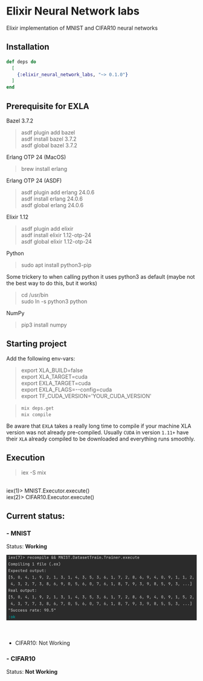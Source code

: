 # Elixir Neural Network labs
Elixir implementation of MNIST and CIFAR10 neural networks

## Installation

```elixir
def deps do
  [
    {:elixir_neural_network_labs, "~> 0.1.0"}
  ]
end
```

## Prerequisite for EXLA

Bazel 3.7.2<br>
>asdf plugin add bazel<br>
asdf install bazel 3.7.2<br>
asdf global bazel 3.7.2<br>

Erlang OTP 24 (MacOS)
>brew install erlang

Erlang OTP 24 (ASDF)
>asdf plugin add erlang 24.0.6<br>
asdf install erlang 24.0.6<br>
asdf global erlang 24.0.6<br>

Elixir 1.12
>asdf plugin add elixir<br>
asdf install elixir 1.12-otp-24<br>
asdf global elixir 1.12-otp-24<br>

Python
>sudo apt install python3-pip<br>

Some trickery to when calling python it uses python3 as default (maybe not the best way to do this, but it works)
>cd /usr/bin<br>
sudo ln -s python3 python<br>

NumPy
>pip3 install numpy<br>

## Starting project

Add the following env-vars:

>export XLA_BUILD=false<br>
export XLA_TARGET=cuda<br>
export EXLA_TARGET=cuda<br>
export EXLA_FLAGS=--config=cuda<br>
export TF_CUDA_VERSION='YOUR_CUDA_VERSION'

>`mix deps.get`<br>
`mix compile`

Be aware that `EXLA` takes a really long time to compile if your machine XLA version was not already pre-compiled.
Usually `CUDA` in version `1.11+` have their `XLA` already compiled to be downloaded and everything runs smoothly.

## Execution

> iex -S mix
<br>
iex(1)> MNIST.Executor.execute()
<br>
iex(2)> CIFAR10.Executor.execute()

## Current status:
### - MNIST
Status: **Working**

![Diagram](MNIST_results.png)
<br>
<br>
<br>

- CIFAR10: Not Working
### - CIFAR10
Status: **Not Working**
